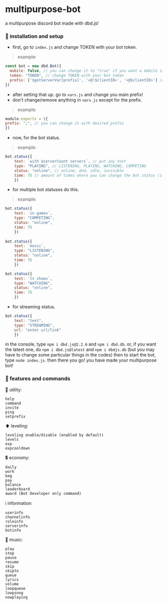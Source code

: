 # multipurpose-bot

a multipurpose discord bot made with dbd.js!

### 💖 installation and setup

- first, go to `index.js` and change TOKEN with your bot token.
> example:
```js
const bot = new dbd.Bot({
  mobile: false, // you can change it to "true" if you want a mobile status
  token: "TOKEN", // change TOKEN with your bot token
  prefix: ['$getServerVar[prefix]', '<@!$clientID>', '<@$clientID>'] // you may change the bot's main prefix in vars.js
})
```

- after setting that up. go to `vars.js` and change you main prefix!
- don't change/remove anything in `vars.js` except for the prefix.
> example:
```js
module.exports = ({
prefix: ";", // you can change it with desired prefix
})
```

- now, for the bot status.
> example:
```js
bot.status({
    text: `with $serverCount servers`, // put any text
    type: "PLAYING", // LISTENING, PLAYING, WATCHING, COMPETING
    status: "online", // online, dnd, idle, invisible
    time: 75 // amount of times where you can change the bot status (if have multiple statuses)
    })
```

- for multiple bot statuses do this.
> example:
```js
bot.status({
    text: `in games`,
    type: "COMPETING",
    status: "online", 
    time: 75 
    })
    
bot.status({
    text: `music`, 
    type: "LISTENING", 
    status: "online", 
    time: 75
    })

bot.status({
    text: `tv shows`, 
    type: "WATCHING", 
    status: "online", 
    time: 75
    })
```

- for streaming status.
```js
bot.status({
    text: "text", 
    type: "STREAMING", 
    url: "enter url/link"
    })
```

in the console, type `npm i dbd.js@2.2.6` and `npm i dbd.db`.
or, if you want the latest one, do `npm i dbd.js@latest` and `npm i dbdjs.db`
(but you may have to change some particular things in the codes)
then to start the bot, type `node index.js`.
then there you go! you have made your multipurpose bot!

### 💝 features and commands
🔨 utility:
```
help
command
invite
ping
setprefix
```
⬆ leveling:
```
leveling enable/disable (enabled by default)
levels
exp
expcooldown
```
💲 economy:
```
daily
work
beg
pay
balance
leaderboard
award (Bot Developer only command)
```
ℹ information:
```
userinfo
channelinfo
roleinfo
serverinfo
botinfo
```
🎵 music:
```
play
stop
pause
resume
skip
skipto
queue
lyrics
volume
loopqueue
loopsong
nowplaying
```
